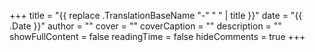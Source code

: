 +++
title = "{{ replace .TranslationBaseName "-" " " | title }}"
date = "{{ .Date }}"
author = ""
cover = ""
coverCaption = ""
description = ""
showFullContent = false
readingTime = false
hideComments = true
+++
